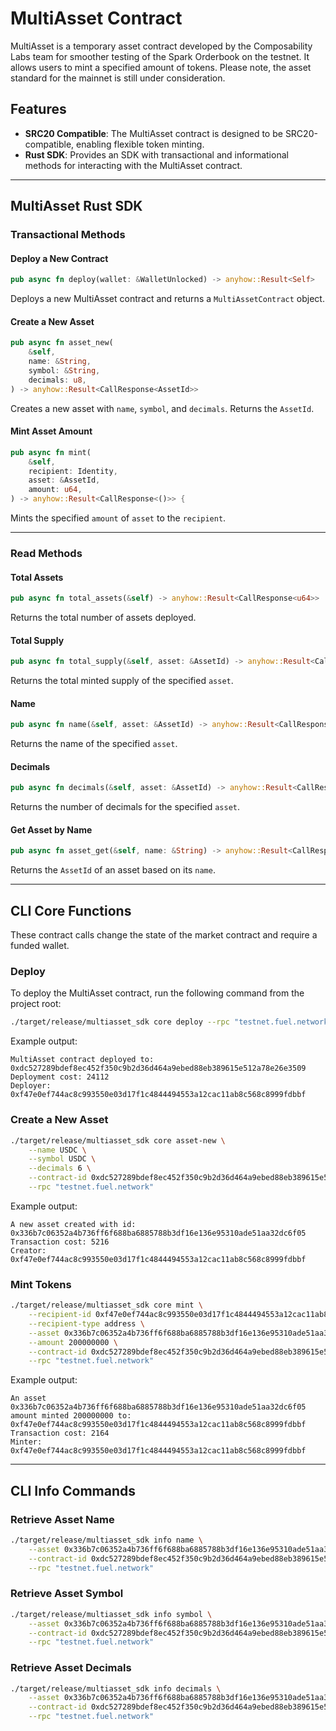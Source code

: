 # MultiAsset Contract

MultiAsset is a temporary asset contract developed by the Composability Labs team for smoother testing of the Spark Orderbook on the testnet. It allows users to mint a specified amount of tokens. Please note, the asset standard for the mainnet is still under consideration.

## Features

- **SRC20 Compatible**: The MultiAsset contract is designed to be SRC20-compatible, enabling flexible token minting.
- **Rust SDK**: Provides an SDK with transactional and informational methods for interacting with the MultiAsset contract.

---

## MultiAsset Rust SDK

### Transactional Methods

#### Deploy a New Contract
```rust
pub async fn deploy(wallet: &WalletUnlocked) -> anyhow::Result<Self>
```
Deploys a new MultiAsset contract and returns a `MultiAssetContract` object.

#### Create a New Asset
```rust
pub async fn asset_new(
    &self,
    name: &String,
    symbol: &String,
    decimals: u8,
) -> anyhow::Result<CallResponse<AssetId>>
```
Creates a new asset with `name`, `symbol`, and `decimals`. Returns the `AssetId`.

#### Mint Asset Amount
```rust
pub async fn mint(
    &self,
    recipient: Identity,
    asset: &AssetId,
    amount: u64,
) -> anyhow::Result<CallResponse<()>> {
```
Mints the specified `amount` of `asset` to the `recipient`.

---

### Read Methods

#### Total Assets
```rust
pub async fn total_assets(&self) -> anyhow::Result<CallResponse<u64>>
```
Returns the total number of assets deployed.

#### Total Supply
```rust
pub async fn total_supply(&self, asset: &AssetId) -> anyhow::Result<CallResponse<Option<u64>>>
```
Returns the total minted supply of the specified `asset`.

#### Name
```rust
pub async fn name(&self, asset: &AssetId) -> anyhow::Result<CallResponse<Option<String>>>
```
Returns the name of the specified `asset`.

#### Decimals
```rust
pub async fn decimals(&self, asset: &AssetId) -> anyhow::Result<CallResponse<Option<u8>>>
```
Returns the number of decimals for the specified `asset`.

#### Get Asset by Name
```rust
pub async fn asset_get(&self, name: &String) -> anyhow::Result<CallResponse<Option<AssetId>>>
```
Returns the `AssetId` of an asset based on its `name`.

---

## CLI Core Functions

These contract calls change the state of the market contract and require a funded wallet.

### Deploy
To deploy the MultiAsset contract, run the following command from the project root:
```bash
./target/release/multiasset_sdk core deploy --rpc "testnet.fuel.network"
```
Example output:
```
MultiAsset contract deployed to: 0xdc527289bdef8ec452f350c9b2d36d464a9ebed88eb389615e512a78e26e3509
Deployment cost: 24112
Deployer: 0xf47e0ef744ac8c993550e03d17f1c4844494553a12cac11ab8c568c8999fdbbf
```

### Create a New Asset
```bash
./target/release/multiasset_sdk core asset-new \
    --name USDC \
    --symbol USDC \
    --decimals 6 \
    --contract-id 0xdc527289bdef8ec452f350c9b2d36d464a9ebed88eb389615e512a78e26e3509 \
    --rpc "testnet.fuel.network"
```
Example output:
```
A new asset created with id: 0x336b7c06352a4b736ff6f688ba6885788b3df16e136e95310ade51aa32dc6f05
Transaction cost: 5216
Creator: 0xf47e0ef744ac8c993550e03d17f1c4844494553a12cac11ab8c568c8999fdbbf
```

### Mint Tokens
```bash
./target/release/multiasset_sdk core mint \
    --recipient-id 0xf47e0ef744ac8c993550e03d17f1c4844494553a12cac11ab8c568c8999fdbbf \
    --recipient-type address \
    --asset 0x336b7c06352a4b736ff6f688ba6885788b3df16e136e95310ade51aa32dc6f05 \
    --amount 200000000 \
    --contract-id 0xdc527289bdef8ec452f350c9b2d36d464a9ebed88eb389615e512a78e26e3509 \
    --rpc "testnet.fuel.network"
```
Example output:
```
An asset 0x336b7c06352a4b736ff6f688ba6885788b3df16e136e95310ade51aa32dc6f05 amount minted 200000000 to: 0xf47e0ef744ac8c993550e03d17f1c4844494553a12cac11ab8c568c8999fdbbf
Transaction cost: 2164
Minter: 0xf47e0ef744ac8c993550e03d17f1c4844494553a12cac11ab8c568c8999fdbbf
```

---

## CLI Info Commands

### Retrieve Asset Name
```bash
./target/release/multiasset_sdk info name \
    --asset 0x336b7c06352a4b736ff6f688ba6885788b3df16e136e95310ade51aa32dc6f05 \
    --contract-id 0xdc527289bdef8ec452f350c9b2d36d464a9ebed88eb389615e512a78e26e3509 \
    --rpc "testnet.fuel.network"
```

### Retrieve Asset Symbol
```bash
./target/release/multiasset_sdk info symbol \
    --asset 0x336b7c06352a4b736ff6f688ba6885788b3df16e136e95310ade51aa32dc6f05 \
    --contract-id 0xdc527289bdef8ec452f350c9b2d36d464a9ebed88eb389615e512a78e26e3509 \
    --rpc "testnet.fuel.network"
```

### Retrieve Asset Decimals
```bash
./target/release/multiasset_sdk info decimals \
    --asset 0x336b7c06352a4b736ff6f688ba6885788b3df16e136e95310ade51aa32dc6f05 \
    --contract-id 0xdc527289bdef8ec452f350c9b2d36d464a9ebed88eb389615e512a78e26e3509 \
    --rpc "testnet.fuel.network"
```
